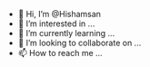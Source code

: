 - 👋 Hi, I’m @Hishamsan
- 👀 I’m interested in ...
- 🌱 I’m currently learning ...
- 💞️ I’m looking to collaborate on ...
- 📫 How to reach me ...

<!---
Hishamsan/Hishamsan is a ✨ special ✨ repository because its `README.md` (this file) appears on your GitHub profile.
You can click the Preview link to take a look at your changes.
--->
